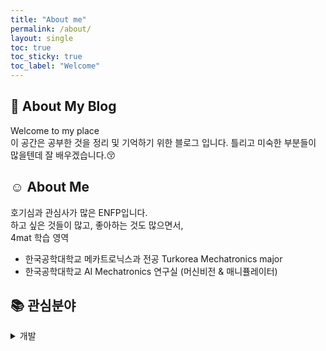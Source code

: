 ```yaml
---
title: "About me"
permalink: /about/
layout: single
toc: true
toc_sticky: true
toc_label: "Welcome"
---
```


## 🏡 About My Blog

Welcome to my place  
이 공간은 공부한 것을 정리 및 기억하기 위한 블로그 입니다.
틀리고 미숙한 부분들이 많을텐데 잘 배우겠습니다.😚

## ☺️ About Me

호기심과 관심사가 많은 ENFP입니다.   
하고 싶은 것들이 많고, 좋아하는 것도 많으면서,   
4mat 학습 영역
* 한국공학대학교 메카트로닉스과 전공 Turkorea Mechatronics major
* 한국공학대학교 AI Mechatronics 연구실 (머신비전 & 매니퓰레이터)

## 📚 관심분야
<details>
<summary>개발</summary>
<div markdown="1">

   |분야|세부관심|
   |--|--|
   |어플|ios|
   ||10|
   
</div>
</details>